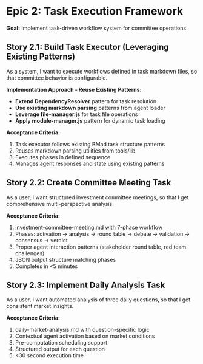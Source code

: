 # Epic 2: Task Execution Framework

**Goal:** Implement task-driven workflow system for committee operations

## Story 2.1: Build Task Executor (Leveraging Existing Patterns)
As a system, I want to execute workflows defined in task markdown files,
so that committee behavior is configurable.

**Implementation Approach - Reuse Existing Patterns:**
- **Extend DependencyResolver** pattern for task resolution
- **Use existing markdown parsing** patterns from agent loader
- **Leverage file-manager.js** for task file operations
- **Apply module-manager.js** pattern for dynamic task loading

**Acceptance Criteria:**
1. Task executor follows existing BMad task structure patterns
2. Reuses markdown parsing utilities from tools/lib
3. Executes phases in defined sequence
4. Manages agent responses and state using existing patterns

## Story 2.2: Create Committee Meeting Task
As a user, I want structured investment committee meetings,
so that I get comprehensive multi-perspective analysis.

**Acceptance Criteria:**
1. investment-committee-meeting.md with 7-phase workflow
2. Phases: activation → analysis → round table → debate → validation → consensus → verdict
3. Proper agent interaction patterns (stakeholder round table, red team challenges)
4. JSON output structure matching phases
5. Completes in <5 minutes

## Story 2.3: Implement Daily Analysis Task
As a user, I want automated analysis of three daily questions,
so that I get consistent market insights.

**Acceptance Criteria:**
1. daily-market-analysis.md with question-specific logic
2. Contextual agent activation based on market conditions
3. Pre-computation scheduling support
4. Structured output for each question
5. <30 second execution time
